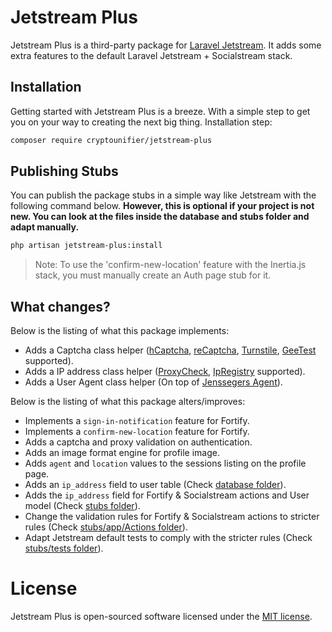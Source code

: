 # Jetstream Plus

Jetstream Plus is a third-party package for [Laravel Jetstream](https://github.com/laravel/jetstream). It adds some extra features to the default Laravel Jetstream + Socialstream stack.

## Installation

Getting started with Jetstream Plus is a breeze. With a simple step to get you on your way to creating the next big thing. Installation step:

```sh
composer require cryptounifier/jetstream-plus
```

## Publishing Stubs

You can publish the package stubs in a simple way like Jetstream with the following command below. **However, this is optional if your project is not new. You can look at the files inside the database and stubs folder and adapt manually.**

```sh
php artisan jetstream-plus:install
```

> Note: To use the 'confirm-new-location' feature with the Inertia.js stack, you must manually create an Auth page stub for it.

## What changes?

Below is the listing of what this package implements:

- Adds a Captcha class helper ([hCaptcha](https://www.hcaptcha.com/), [reCaptcha](https://developers.google.com/recaptcha?hl=pt-br), [Turnstile](https://www.cloudflare.com/pt-br/products/turnstile/), [GeeTest](https://www.geetest.com/en/) supported).
- Adds a IP address class helper ([ProxyCheck](https://proxycheck.io/), [IpRegistry](https://ipregistry.co/) supported).
- Adds a User Agent class helper (On top of [Jenssegers Agent](https://github.com/jenssegers/agent)).

Below is the listing of what this package alters/improves:

- Implements a `sign-in-notification` feature for Fortify.
- Implements a `confirm-new-location` feature for Fortify.
- Adds a captcha and proxy validation on authentication.
- Adds an image format engine for profile image.
- Adds `agent` and `location` values to the sessions listing on the profile page.
- Adds an `ip_address` field to user table (Check [database folder](database)).
- Adds the `ip_address` field for Fortify & Socialstream actions and User model (Check [stubs folder](stubs)).
- Change the validation rules for Fortify & Socialstream actions to stricter rules (Check [stubs/app/Actions folder](stubs/app/Actions)).
- Adapt Jetstream default tests to comply with the stricter rules (Check [stubs/tests folder](stubs/tests)).

# License

Jetstream Plus is open-sourced software licensed under the [MIT license](LICENSE.md).
